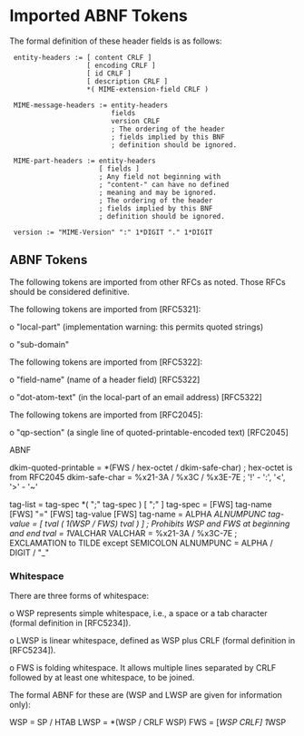 # Imported ABNF Tokens

   The formal definition of these header fields is as follows:

     entity-headers := [ content CRLF ]
                       [ encoding CRLF ]
                       [ id CRLF ]
                       [ description CRLF ]
                       *( MIME-extension-field CRLF )

     MIME-message-headers := entity-headers
                             fields
                             version CRLF
                             ; The ordering of the header
                             ; fields implied by this BNF
                             ; definition should be ignored.

     MIME-part-headers := entity-headers
                          [ fields ]
                          ; Any field not beginning with
                          ; "content-" can have no defined
                          ; meaning and may be ignored.
                          ; The ordering of the header
                          ; fields implied by this BNF
                          ; definition should be ignored.

     version := "MIME-Version" ":" 1*DIGIT "." 1*DIGIT


## ABNF Tokens

   The following tokens are imported from other RFCs as noted.  Those
   RFCs should be considered definitive.

   The following tokens are imported from [RFC5321]:

   o  "local-part" (implementation warning: this permits quoted strings)

   o  "sub-domain"

   The following tokens are imported from [RFC5322]:

   o  "field-name" (name of a header field) [RFC5322]

   o  "dot-atom-text" (in the local-part of an email address) [RFC5322]

  The following tokens are imported from [RFC2045]:

   o  "qp-section" (a single line of quoted-printable-encoded text) [RFC2045]

   ABNF

   dkim-quoted-printable =  *(FWS / hex-octet / dkim-safe-char)
                               ; hex-octet is from RFC2045
   dkim-safe-char        =  %x21-3A / %x3C / %x3E-7E
                               ; '!' - ':', '<', '>' - '~'

   tag-list  =  tag-spec *( ";" tag-spec ) [ ";" ]
   tag-spec  =  [FWS] tag-name [FWS] "=" [FWS] tag-value [FWS]
   tag-name  =  ALPHA *ALNUMPUNC
   tag-value =  [ tval *( 1*(WSP / FWS) tval ) ]
                     ; Prohibits WSP and FWS at beginning and end
   tval      =  1*VALCHAR
   VALCHAR   =  %x21-3A / %x3C-7E
                     ; EXCLAMATION to TILDE except SEMICOLON
   ALNUMPUNC =  ALPHA / DIGIT / "_"
                              

### Whitespace

   There are three forms of whitespace:

   o  WSP represents simple whitespace, i.e., a space or a tab character
      (formal definition in [RFC5234]).

   o  LWSP is linear whitespace, defined as WSP plus CRLF (formal
      definition in [RFC5234]).

   o  FWS is folding whitespace.  It allows multiple lines separated by
      CRLF followed by at least one whitespace, to be joined.

   The formal ABNF for these are (WSP and LWSP are given for information
   only):

   WSP =   SP / HTAB
   LWSP =  *(WSP / CRLF WSP)
   FWS =   [*WSP CRLF] 1*WSP

